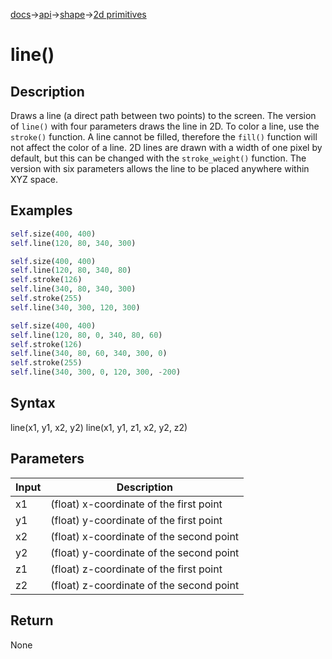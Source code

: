 [docs](/docs/)→[api](/docs/api)→[shape](/docs/api/shape/)→[2d primitives](/docs/api/shape/2d_primitives/)

# line()

## Description

Draws a line (a direct path between two points) to the screen. The version of `line()` with four parameters draws the line in 2D. To color a line, use the `stroke()` function. A line cannot be filled, therefore the `fill()` function will not affect the color of a line. 2D lines are drawn with a width of one pixel by default, but this can be changed with the `stroke_weight()` function. The version with six parameters allows the line to be placed anywhere within XYZ space.

## Examples

```py
self.size(400, 400)
self.line(120, 80, 340, 300)
```

```py
self.size(400, 400)
self.line(120, 80, 340, 80)
self.stroke(126)
self.line(340, 80, 340, 300)
self.stroke(255)
self.line(340, 300, 120, 300)
```

```py
self.size(400, 400)
self.line(120, 80, 0, 340, 80, 60)
self.stroke(126)
self.line(340, 80, 60, 340, 300, 0)
self.stroke(255)
self.line(340, 300, 0, 120, 300, -200)
```

## Syntax

line(x1, y1, x2, y2)
line(x1, y1, z1, x2, y2, z2)

## Parameters

| Input | Description |
|-------|-------------|
| x1 | (float)	x-coordinate of the first point |
| y1 | (float)	y-coordinate of the first point |
| x2 | (float)	x-coordinate of the second point |
| y2 | (float)	y-coordinate of the second point |
| z1 | (float)	z-coordinate of the first point |
| z2 | (float)	z-coordinate of the second point |

## Return

None